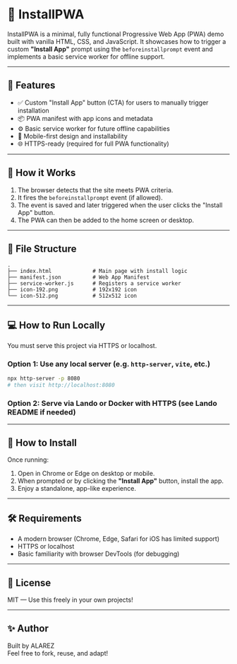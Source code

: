# 📲 InstallPWA

InstallPWA is a minimal, fully functional Progressive Web App (PWA) demo built with vanilla HTML, CSS, and JavaScript. It showcases how to trigger a custom **"Install App"** prompt using the `beforeinstallprompt` event and implements a basic service worker for offline support.

---

## 🚀 Features

- ✅ Custom "Install App" button (CTA) for users to manually trigger installation
- 📦 PWA manifest with app icons and metadata
- ⚙️ Basic service worker for future offline capabilities
- 📱 Mobile-first design and installability
- 🌐 HTTPS-ready (required for full PWA functionality)

---

## 🧩 How it Works

1. The browser detects that the site meets PWA criteria.
2. It fires the `beforeinstallprompt` event (if allowed).
3. The event is saved and later triggered when the user clicks the "Install App" button.
4. The PWA can then be added to the home screen or desktop.

---

## 📁 File Structure

```
.
├── index.html             # Main page with install logic
├── manifest.json          # Web App Manifest
├── service-worker.js      # Registers a service worker
├── icon-192.png           # 192x192 icon
└── icon-512.png           # 512x512 icon
```

---

## 💻 How to Run Locally

You must serve this project via HTTPS or localhost.

### Option 1: Use any local server (e.g. `http-server`, `vite`, etc.)

```bash
npx http-server -p 8080
# then visit http://localhost:8080
```

### Option 2: Serve via Lando or Docker with HTTPS (see Lando README if needed)

---

## 📲 How to Install

Once running:

1. Open in Chrome or Edge on desktop or mobile.
2. When prompted or by clicking the **"Install App"** button, install the app.
3. Enjoy a standalone, app-like experience.

---

## 🛠 Requirements

- A modern browser (Chrome, Edge, Safari for iOS has limited support)
- HTTPS or localhost
- Basic familiarity with browser DevTools (for debugging)

---

## 📄 License

MIT — Use this freely in your own projects!

---

## ✨ Author

Built by ALAREZ  
Feel free to fork, reuse, and adapt!
